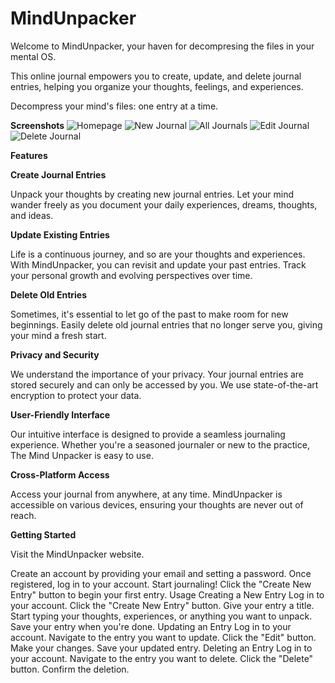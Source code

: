 # MindUnpacker

Welcome to MindUnpacker, your haven for decompresing the files in your mental OS. 

This online journal empowers you to create, update, and delete journal entries, helping you organize your thoughts, feelings, and experiences. 

Decompress your mind's files: one entry at a time.

**Screenshots**
![Homepage](https://github.com/jasonjjiang/mindunpacker/assets/124200590/0b69f08e-19ee-4386-9e74-aa6fdfb8331e)
![New Journal](https://github.com/jasonjjiang/mindunpacker/assets/124200590/9c98bdf8-dc19-4167-b47b-69bbbd12bbdb)
![All Journals](https://github.com/jasonjjiang/mindunpacker/assets/124200590/e2e8a69b-54ca-4ba6-b5c5-abf474ab0f40)
![Edit Journal](https://github.com/jasonjjiang/mindunpacker/assets/124200590/fc1ffec6-b802-4b8f-8df5-ea781f7d4f64)
![Delete Journal](https://github.com/jasonjjiang/mindunpacker/assets/124200590/5863931b-9e91-4cd3-8b6f-5af5da2b5f34)

**Features**

**Create Journal Entries**

Unpack your thoughts by creating new journal entries. Let your mind wander freely as you document your daily experiences, dreams, thoughts, and ideas. 

**Update Existing Entries**

Life is a continuous journey, and so are your thoughts and experiences. With MindUnpacker, you can revisit and update your past entries. Track your personal growth and evolving perspectives over time.

**Delete Old Entries**

Sometimes, it's essential to let go of the past to make room for new beginnings. Easily delete old journal entries that no longer serve you, giving your mind a fresh start.

**Privacy and Security**

We understand the importance of your privacy. Your journal entries are stored securely and can only be accessed by you. We use state-of-the-art encryption to protect your data.

**User-Friendly Interface**

Our intuitive interface is designed to provide a seamless journaling experience. Whether you're a seasoned journaler or new to the practice, The Mind Unpacker is easy to use.

**Cross-Platform Access**

Access your journal from anywhere, at any time. MindUnpacker is accessible on various devices, ensuring your thoughts are never out of reach.

**Getting Started**

Visit the MindUnpacker website.

Create an account by providing your email and setting a password.
Once registered, log in to your account.
Start journaling! Click the "Create New Entry" button to begin your first entry.
Usage
Creating a New Entry
Log in to your account.
Click the "Create New Entry" button.
Give your entry a title.
Start typing your thoughts, experiences, or anything you want to unpack.
Save your entry when you're done.
Updating an Entry
Log in to your account.
Navigate to the entry you want to update.
Click the "Edit" button.
Make your changes.
Save your updated entry.
Deleting an Entry
Log in to your account.
Navigate to the entry you want to delete.
Click the "Delete" button.
Confirm the deletion.
